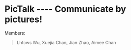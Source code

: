 PicTalk ---- Communicate by pictures!
========

Members: 
> Lhfcws Wu, Xuejia Chan, Jian Zhao, Aimee Chan



